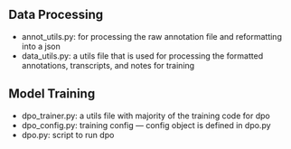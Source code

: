 

## Data Processing
- annot_utils.py: for processing the raw annotation file and reformatting into a json
- data_utils.py: a utils file that is used for processing the formatted annotations, transcripts, and notes for training

## Model Training
- dpo_trainer.py: a utils file with majority of the training code for dpo
- dpo_config.py: training config –– config object is defined in dpo.py
- dpo.py: script to run dpo




